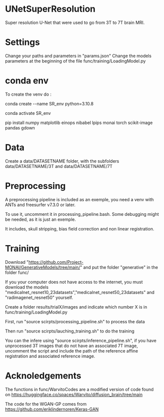 # UNetSuperResolution
Super resolution U-Net that were used to go from 3T to 7T brain MRI. 

# Settings 
Change your paths and parameters in "params.json"
Change the models parameters at the beginning of the file func/training/LoadingModel.py

# conda env 
To create the venv do :

conda create --name SR_env python=3.10.8

conda activate SR_env

pip install numpy matplotlib einops nibabel lpips monai torch scikit-image pandas gdown 


# Data
Create a data/DATASETNAME folder, with the subfolders data/DATASETNAME/3T and data/DATASETNAME/7T


# Preprocessing
A preprocessing pipeline is included as an exemple, you need a venv with ANTs and freesurfer v7.3.0 or later.

To use it, uncomment it in processing_pipeline.bash. Some debugging might be needed, as it is just an exemple. 

It includes, skull stripping, bias field correction and non linear registration.

# Training 
Download "https://github.com/Project-MONAI/GenerativeModels/tree/main/" and put the folder "generative" in the folder func/

If you your computer does not have access to the internet, you must download the models "medicalnet_resnet10_23datasets","medicalnet_resnet50_23datasets" and "radimagenet_resnet50" yourself.

Create a folder results/trialX/images and indicate which number X is in func/training/LoadingModel.py

First, run "source scirpts/processing_pipeline.sh" to process the data

Then run "source scirpts/lauching_training.sh" to do the training

You can the infere using "source scirpts/inference_pipeline.sh", if you have unprocessed 3T images that do not have an associated 7T image, uncomment the script and include the path of the reference affine registration and associated reference image.

# Acknoledgements
The functions in func/WarvitoCodes are a modified version of code found on https://huggingface.co/spaces/Warvito/diffusion_brain/tree/main

The code for the WGAN-GP comes from https://github.com/eriklindernoren/Keras-GAN

